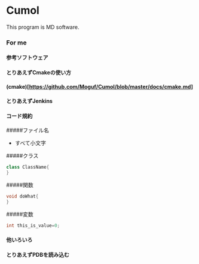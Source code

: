 # Cumol
This program is MD software.


### For me
#### 参考ソフトウェア
#### とりあえずCmakeの使い方
#### (cmake)[https://github.com/Moguf/Cumol/blob/master/docs/cmake.md]
#### とりあえずJenkins
#### コード規約
#####ファイル名
 * すべて小文字
 
#####クラス
```c++
class ClassName{
}
```
#####関数
```c++
void doWhat{
}
```
#####変数
```c++
int this_is_value=0;
```

#### 他いろいろ

#### とりあえずPDBを読み込む

